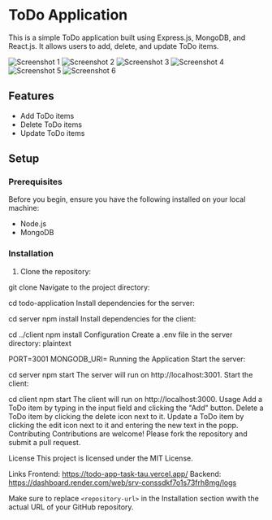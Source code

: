 # ToDo Application

This is a simple ToDo application built using Express.js, MongoDB, and React.js. It allows users to add, delete, and update ToDo items.

![Screenshot 1](https://res.cloudinary.com/dtqnuyqei/image/upload/v1714567360/Screenshot_2024-05-01_180741_fcrgvv.png)
![Screenshot 2](https://res.cloudinary.com/dtqnuyqei/image/upload/v1714572395/Screenshot_2024-05-01_180820_bimh3k.png)
![Screenshot 3](https://res.cloudinary.com/dtqnuyqei/image/upload/v1714572315/Screenshot_2024-05-01_180833_u4yyso.png)
![Screenshot 4](https://res.cloudinary.com/dtqnuyqei/image/upload/v1714567397/Screenshot_2024-04-30_001820_gu0uxp.png)
![Screenshot 5](https://res.cloudinary.com/dtqnuyqei/image/upload/v1714567426/Screenshot_2024-04-30_001753_gmiohk.png)
![Screenshot 6](https://res.cloudinary.com/dtqnuyqei/image/upload/v1714567454/Screenshot_2024-04-30_001727_jcqj4a.png)

## Features

- Add ToDo items
- Delete ToDo items
- Update ToDo items

## Setup

### Prerequisites

Before you begin, ensure you have the following installed on your local machine:

- Node.js
- MongoDB

### Installation

1. Clone the repository:

 git clone <repository-url>
Navigate to the project directory:


cd todo-application
Install dependencies for the server:


cd server
npm install
Install dependencies for the client:

cd ../client
npm install
Configuration
Create a .env file in the server directory:
plaintext

PORT=3001
MONGODB_URI=<your-mongodb-uri>
Running the Application
Start the server:

cd server
npm start
The server will run on http://localhost:3001.
Start the client:


cd client
npm start
The client will run on http://localhost:3000.
Usage
Add a ToDo item by typing in the input field and clicking the "Add" button.
Delete a ToDo item by clicking the delete icon next to it.
Update a ToDo item by clicking the edit icon next to it and entering the new text in the popp.
Contributing
Contributions are welcome! Please fork the repository and submit a pull request.

License
This project is licensed under the MIT License.

Links
Frontend: https://todo-app-task-tau.vercel.app/
Backend: https://dashboard.render.com/web/srv-conssdkf7o1s73frh8mg/logs



Make sure to replace `<repository-url>` in the Installation section wwith the actual URL of your GitHub repository.
